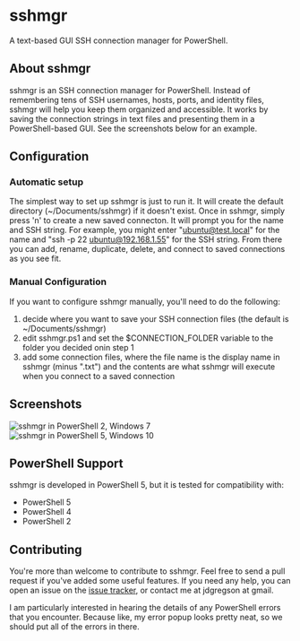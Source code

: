 # sshmgr
A text-based GUI SSH connection manager for PowerShell.

## About sshmgr
sshmgr is an SSH connection manager for PowerShell. Instead of remembering tens
of SSH usernames, hosts, ports, and identity files, sshmgr will help you keep
them organized and accessible. It works by saving the connection strings in text
files and presenting them in a PowerShell-based GUI. See the screenshots below
for an example.

## Configuration
### Automatic setup
The simplest way to set up sshmgr is just to run it. It will create the default
directory (~/Documents/sshmgr) if it doesn't exist. Once in sshmgr, simply press
'n' to create a new saved connecton. It will prompt you for the name and SSH
string. For example, you might enter "ubuntu@test.local" for the name and
"ssh -p 22 ubuntu@192.168.1.55" for the SSH string. From there you can add,
rename, duplicate, delete, and connect to saved connections as you see fit.

### Manual Configuration
If you want to configure sshmgr manually, you'll need to do the following:
1. decide where you want to save your SSH connection files (the default is
   ~/Documents/sshmgr)
2. edit sshmgr.ps1 and set the $CONNECTION_FOLDER variable to the folder you
   decided onin step 1
3. add some connection files, where the file name is the display name in sshmgr
   (minus ".txt") and the contents are what sshmgr will execute when you connect
   to a saved connection

## Screenshots
![sshmgr in PowerShell 2, Windows 7](https://user-images.githubusercontent.com/3778841/42912741-d434bcfc-8aa5-11e8-82a5-18774aeb7df4.jpg)
![sshmgr in PowerShell 5, Windows 10](https://user-images.githubusercontent.com/3778841/42912742-d44b5778-8aa5-11e8-9163-46831bc24080.jpg)

## PowerShell Support
sshmgr is developed in PowerShell 5, but it is tested for compatibility with:
- PowerShell 5
- PowerShell 4
- PowerShell 2

## Contributing
You're more than welcome to contribute to sshmgr. Feel free to send a pull
request if you've added some useful features. If you need any help, you can
open an issue on the [issue tracker](https://github.com/jdgregson/sshmgr/issues),
or contact me at jdgregson at gmail.

I am particularly interested in hearing the details of any PowerShell errors
that you encounter. Because like, my error popup looks pretty neat, so we should
put all of the errors in there.
